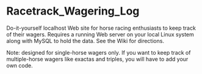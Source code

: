 # Racetrack_Wagering_Log
Do-it-yourself localhost Web site for horse racing enthusiasts to keep track of their wagers.
Requires a running Web server on your local Linux system along with MySQL to hold the data.
See the Wiki for directions.

Note: designed for single-horse wagers only. If you want to keep track of multiple-horse wagers like exactas and triples, you will have to add your own code.
